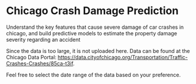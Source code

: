 # Chicago Crash Damage Prediction
Understand the key features that cause severe damage of car crashes in chicago, and build predictive models to estimate the property damage severity regarding an accident

Since the data is too large, it is not uploaded here. Data can be found at the Chicago Data Portal: https://data.cityofchicago.org/Transportation/Traffic-Crashes-Crashes/85ca-t3if. 

Feel free to select the date range of the data based on your preference.
